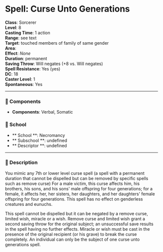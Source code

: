 
# Spell: Curse Unto Generations
**Class**: Sorcerer  
**Level**: 8  
**Casting Time**: 1 action  
**Range**: see text  
**Target**: touched members of family of same gender  
**Area**:   
**Effect**: _None_  
**Duration**: permanent  
**Saving Throw**: Will negates (+8 vs. Will negates)  
**Spell Resistance**: Yes (yes)  
**DC**: 18  
**Caster Level**: 1  
**Spontaneous**: Yes

---

### 🔮 Components
- **Components**: Verbal, Somatic

### 🏫 School
- ** School **: Necromancy
- ** Subschool **: undefined
- ** Descriptor **: undefined
---

### 📜 Description
You mimic any 7th or lower level curse spell (a spell with a permanent duration that cannot be dispelled but can be removed by specific spells such as remove curse) For a male victim, this curse affects him, his brothers, his sons, and his sons' male offspring for four generations; for a female, it affects her, her sisters, her daughters, and her daughters' female offspring for four generations. This spell has no effect on genderless creatures and eunuchs.

This spell cannot be dispelled but it can be negated by a remove curse, limited wish, miracle or a wish. Remove curse and limited wish grant a second saving throw for the original subject; an unsuccessful save results in the spell having no further effects. Miracle or wish must be cast in the presence of the original recipient (or his grave) to break the curse completely. An individual can only be the subject of one curse unto generations spell.
